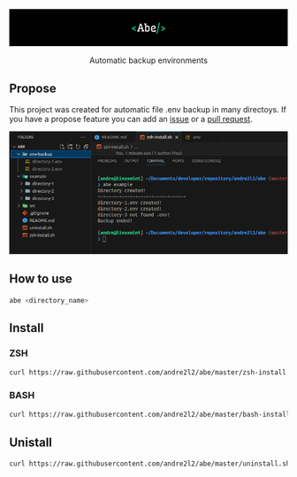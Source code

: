 <div align="center">
  <img src="./public/hero.png" >
  <p>Automatic backup environments</p>
</div>

## Propose

This project was created for automatic file .env backup in many directoys. If you have a propose feature you can add an [issue](https://github.com/andre2l2/abe/issues) or a [pull request](https://github.com/andre2l2/abe/pulls).

<div align="center">
  <img src="./public/image.png" >
</div>

## How to use

```bash
abe <directory_name>
```

## Install

### ZSH

```bash
curl https://raw.githubusercontent.com/andre2l2/abe/master/zsh-install.sh | sh
```

### BASH

```bash
curl https://raw.githubusercontent.com/andre2l2/abe/master/bash-install.sh | sh
```

## Unistall

```bash
curl https://raw.githubusercontent.com/andre2l2/abe/master/uninstall.sh | sh
```
